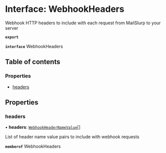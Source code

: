 # Interface: WebhookHeaders

Webhook HTTP headers to include with each request from MailSlurp to your server

**`export`**

**`interface`** WebhookHeaders

## Table of contents

### Properties

- [headers](WebhookHeaders.md#headers)

## Properties

### <a id="headers" name="headers"></a> headers

• **headers**: [`WebhookHeaderNameValue`](WebhookHeaderNameValue.md)[]

List of header name value pairs to include with webhook requests

**`memberof`** WebhookHeaders
